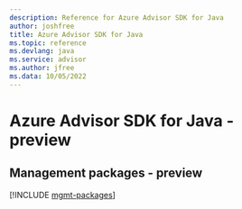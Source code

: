 ```yaml
---
description: Reference for Azure Advisor SDK for Java
author: joshfree
title: Azure Advisor SDK for Java
ms.topic: reference
ms.devlang: java
ms.service: advisor
ms.author: jfree
ms.data: 10/05/2022
---
```

# Azure Advisor SDK for Java - preview

## Management packages - preview
[!INCLUDE [mgmt-packages](advisor-mgmt-index.md)]